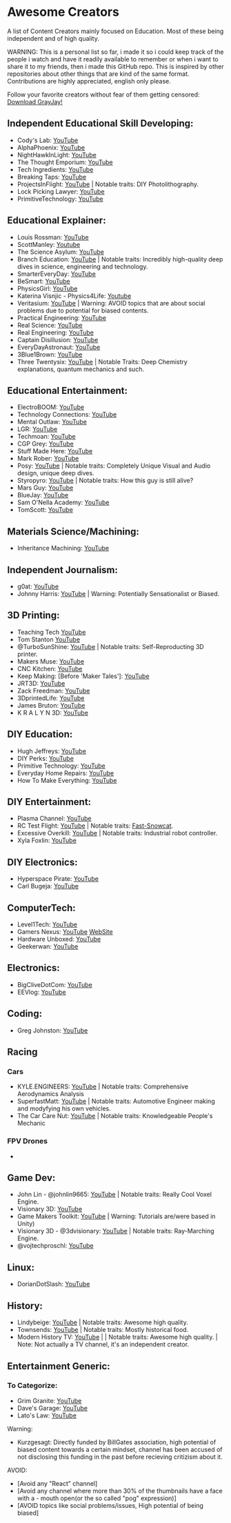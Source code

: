 # Awesome Creators
A list of Content Creators mainly focused on Education. Most of these being independent and of high quality.

WARNING: This is a personal list so far, i made it so i could keep track of the people i watch and have it readily available to remember or when i want to share it to my friends, then i made this GitHub repo. This is inspired by other repositories about other things that are kind of the same format.
Contributions are highly appreciated, english only please.

Follow your favorite creators without fear of them getting censored: [Download GrayJay!](https://grayjay.app/)

## Independent Educational Skill Developing:
- Cody's Lab: [YouTube](https://www.youtube.com/@theCodyReeder)
- AlphaPhoenix: [YouTube](https://www.youtube.com/@AlphaPhoenixChannel)
- NightHawkInLight: [YouTube](https://www.youtube.com/@Nighthawkinlight)
- The Thought Emporium: [YouTube](https://www.youtube.com/@thethoughtemporium)
- Tech Ingredients: [YouTube](https://www.youtube.com/@TechIngredients)
- Breaking Taps: [YouTube](https://www.youtube.com/@BreakingTaps)
- ProjectsInFlight: [YouTube](https://youtube.com/@projectsinflight) | Notable traits: DIY Photolithography.
- Lock Picking Lawyer: [YouTube](https://www.youtube.com/@lockpickinglawyer)
- PrimitiveTechnology: [YouTube](https://www.youtube.com/@primitivetechnology9550)

## Educational Explainer:
- Louis Rossman: [YouTube](https://www.youtube.com/@rossmanngroup)
- ScottManley: [Youtube](https://www.youtube.com/@scottmanley)
- The Science Asylum: [YouTube](https://www.youtube.com/@ScienceAsylum)
- Branch Education: [YouTube](https://www.youtube.com/@BranchEducation) | Notable traits: Incredibly high-quality deep dives in science, engineering and technology.
- SmarterEveryDay: [YouTube](https://www.youtube.com/@smartereveryday)
- BeSmart: [YouTube](https://www.youtube.com/@besmart)
- PhysicsGirl: [YouTube](https://www.youtube.com/@physicsgirl)
- Katerina Visnjic - Physics4Life: [Youtube](https://www.youtube.com/@Physics4Life)
- Veritasium: [YouTube](https://www.youtube.com/@veritasium) | Warning: AVOID topics that are about social problems due to potential for biased contents.
- Practical Engineering: [YouTube](https://www.youtube.com/@PracticalEngineeringChannel)
- Real Science: [YouTube](https://www.youtube.com/@realscience)
- Real Engineering: [YouTube](https://www.youtube.com/@RealEngineering)
- Captain Disillusion: [YouTube](https://www.youtube.com/@CaptainDisillusion)
- EveryDayAstronaut: [YouTube](https://www.youtube.com/@EverydayAstronaut)
- 3Blue1Brown: [YouTube](https://www.youtube.com/@3blue1brown)
-  Three Twentysix: [YouTube](https://www.youtube.com/@ThreeTwentysix) | Notable Traits: Deep Chemistry explanations, quantum mechanics and such.

## Educational Entertainment:
- ElectroBOOM: [YouTube](https://www.youtube.com/@ElectroBOOM)
- Technology Connections: [YouTube](https://www.youtube.com/@TechnologyConnections)
- Mental Outlaw: [YouTube](https://www.youtube.com/@MentalOutlaw)
- LGR: [YouTube](https://www.youtube.com/@LGR)
- Techmoan: [YouTube](https://www.youtube.com/@Techmoan)
- CGP Grey: [YouTube](https://www.youtube.com/@CGPGrey)
- Stuff Made Here: [YouTube](https://www.youtube.com/@StuffMadeHere)
- Mark Rober: [YouTube](https://www.youtube.com/@MarkRober)
- Posy: [YouTube](https://www.youtube.com/@PosyMusic) | Notable traits: Completely Unique Visual and Audio design, unique deep dives.
- Styropyro: [YouTube](https://www.youtube.com/@styropyro) | Notable traits: How this guy is still alive?
- Mars Guy: [YouTube](https://www.youtube.com/@MarsGuy)
- BlueJay: [YouTube](https://www.youtube.com/@BlueJayYT)
- Sam O'Nella Academy: [YouTube](https://www.youtube.com/@SamONellaAcademy)
- TomScott: [YouTube](https://www.youtube.com/@TomScottGo)

## Materials Science/Machining:
- Inheritance Machining: [YouTube](https://www.youtube.com/@InheritanceMachining)

## Independent Journalism:
- g0at: [YouTube](https://www.youtube.com/@g0atmoth)
- Johnny Harris: [YouTube](https://www.youtube.com/@johnnyharris) | Warning: Potentially Sensationalist or Biased.

## 3D Printing:
- Teaching Tech [YouTube](https://www.youtube.com/@TeachingTech)
- Tom Stanton [YouTube](https://www.youtube.com/@TomStantonEngineering)
- @TurboSunShine: [YouTube](https://www.youtube.com/@TurboSunShine) | Notable traits: Self-Reproducting 3D printer.
- Makers Muse: [YouTube](https://www.youtube.com/@MakersMuse)
- CNC Kitchen: [YouTube](https://www.youtube.com/@CNCKitchen)
- Keep Making: [Before 'Maker Tales']: [YouTube](https://www.youtube.com/@Keep-Making)
- JRT3D: [YouTube](https://www.youtube.com/@JRT3D)
- Zack Freedman: [YouTube](https://www.youtube.com/@ZackFreedman)
- 3DprintedLife: [YouTube](https://www.youtube.com/@3DprintedLife)
- James Bruton: [YouTube](https://www.youtube.com/@jamesbruton)
- K R A L Y N 3D: [YouTube](https://www.youtube.com/@kralyn3d)
  
## DIY Education:
- Hugh Jeffreys: [YouTube](https://www.youtube.com/@HughJeffreys)
- DIY Perks: [YouTube](https://www.youtube.com/@DIYPerks)
- Primitive Technology: [YouTube](https://www.youtube.com/@primitivetechnology9550)
- Everyday Home Repairs: [YouTube](https://www.youtube.com/@EverydayHomeRepairs)
- How To Make Everything: [YouTube](https://www.youtube.com/@htme)

## DIY Entertainment:
- Plasma Channel: [YouTube](https://www.youtube.com/@PlasmaChannel)
- RC Test Flight: [YouTube](https://www.youtube.com/@rctestflight) | Notable traits: [Fast-Snowcat](https://www.youtube.com/watch?v=W5nBqzW9lXY).
- Excessive Overkill: [YouTube](https://www.youtube.com/@ExcessiveOverkill) | Notable traits: Industrial robot controller.
- Xyla Foxlin: [YouTube](https://www.youtube.com/@xylafoxlin)

## DIY Electronics:
- Hyperspace Pirate: [YouTube](https://www.youtube.com/@HyperspacePirate)
- Carl Bugeja: [YouTube](https://youtube.com/@CarlBugeja)

## ComputerTech:
- Level1Tech: [YouTube](https://www.youtube.com/@Level1Techs)
- Gamers Nexus: [YouTube](https://www.youtube.com/@GamersNexus) [WebSite](https://gamersnexus.net)
- Hardware Unboxed: [YouTube](https://www.youtube.com/@Hardwareunboxed)
- Geekerwan: [YouTube](https://www.youtube.com/@Geekerwan)

## Electronics:
- BigCliveDotCom: [YouTube](https://www.youtube.com/@bigclivedotcom)
- EEVlog: [YouTube](https://www.youtube.com/@EEVblog)

## Coding:
- Greg Johnston: [YouTube](https://www.youtube.com/@gbjxc)

## Racing
### Cars
- KYLE.ENGINEERS: [YouTube](https://www.youtube.com/KyleEngineers) | Notable traits: Comprehensive Aerodynamics Analysis
- SuperfastMatt: [YouTube](https://www.youtube.com/@SuperfastMatt) | Notable traits: Automotive Engineer making and modyfying his own vehicles.
- The Car Care Nut: [YouTube](https://www.youtube.com/@TheCarCareNut) | Notable traits: Knowledgeable People's Mechanic

### FPV Drones
- 

## Game Dev:
- John Lin - @johnlin9665: [YouTube](https://www.youtube.com/@johnlin9665) | Notable traits: Really Cool Voxel Engine.
- Visionary 3D: [YouTube](https://www.youtube.com/@3dvisionary)
- Game Makers Toolkit: [YouTube](https://www.youtube.com/@GMTK) | Warning: Tutorials are/were based in Unity)
- Visionary 3D - @3dvisionary: [YouTube](https://www.youtube.com/@3dvisionary) | Notable traits: Ray-Marching Engine.
- @vojtechproschl: [YouTube](https://youtube.com/@vojtechproschl)

## Linux:
- DorianDotSlash: [YouTube](https://www.youtube.com/@Doriandotslash)

## History:
- Lindybeige: [YouTube](https://www.youtube.com/@lindybeige) | Notable traits: Awesome high quality.
- Townsends: [YouTube](https://www.youtube.com/@townsends) | Notable traits: Mostly historical food.
- Modern History TV: [YouTube](https://www.youtube.com/@ModernKnight) | | Notable traits: Awesome high quality. | Note: Not actually a TV channel, it's an independent creator.

## Entertainment Generic:

### To Categorize:
- Grim Granite: [YouTube](https://www.youtube.com/@grimgranite)
- Dave's Garage: [YouTube](https://www.youtube.com/@DavesGarage)
- Lato's Law: [YouTube](https://www.youtube.com/@stevelehto)


Warning:
- Kurzgesagt: Directly funded by BillGates association, high potential of biased content towards a certain mindset, channel has been accused of not disclosing this funding in the past before recieving critizism about it.

AVOID:
- [Avoid any "React" channel]
- [Avoid any channel where more than 30% of the thumbnails have a face with a - mouth open(or the so called "pog" expression)]
- [AVOID topics like social problems/issues, High potential of being biased]
